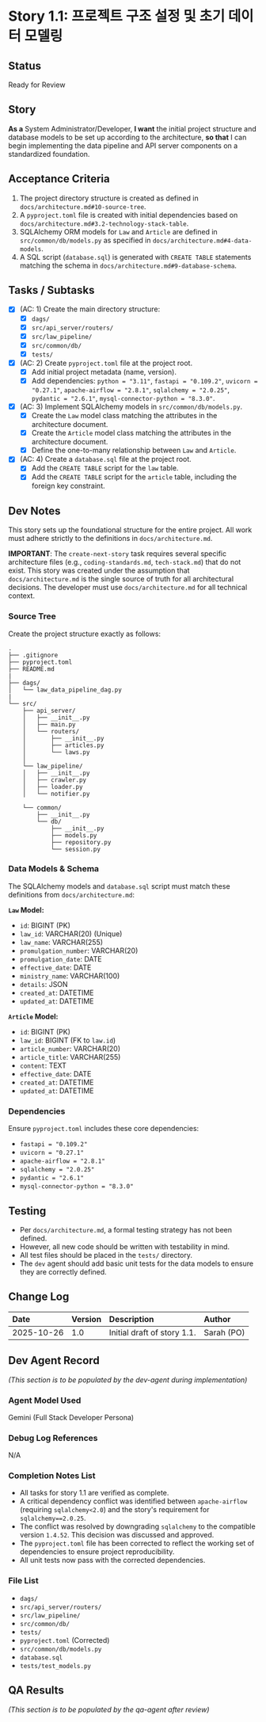 # Story 1.1: 프로젝트 구조 설정 및 초기 데이터 모델링

## Status
Ready for Review

## Story
**As a** System Administrator/Developer,
**I want** the initial project structure and database models to be set up according to the architecture,
**so that** I can begin implementing the data pipeline and API server components on a standardized foundation.

## Acceptance Criteria
1. The project directory structure is created as defined in `docs/architecture.md#10-source-tree`.
2. A `pyproject.toml` file is created with initial dependencies based on `docs/architecture.md#3.2-technology-stack-table`.
3. SQLAlchemy ORM models for `Law` and `Article` are defined in `src/common/db/models.py` as specified in `docs/architecture.md#4-data-models`.
4. A SQL script (`database.sql`) is generated with `CREATE TABLE` statements matching the schema in `docs/architecture.md#9-database-schema`.

## Tasks / Subtasks
- [x] (AC: 1) Create the main directory structure:
  - [x] `dags/`
  - [x] `src/api_server/routers/`
  - [x] `src/law_pipeline/`
  - [x] `src/common/db/`
  - [x] `tests/`
- [x] (AC: 2) Create `pyproject.toml` file at the project root.
  - [x] Add initial project metadata (name, version).
  - [x] Add dependencies: `python = "3.11"`, `fastapi = "0.109.2"`, `uvicorn = "0.27.1"`, `apache-airflow = "2.8.1"`, `sqlalchemy = "2.0.25"`, `pydantic = "2.6.1"`, `mysql-connector-python = "8.3.0"`.
- [x] (AC: 3) Implement SQLAlchemy models in `src/common/db/models.py`.
  - [x] Create the `Law` model class matching the attributes in the architecture document.
  - [x] Create the `Article` model class matching the attributes in the architecture document.
  - [x] Define the one-to-many relationship between `Law` and `Article`.
- [x] (AC: 4) Create a `database.sql` file at the project root.
  - [x] Add the `CREATE TABLE` script for the `law` table.
  - [x] Add the `CREATE TABLE` script for the `article` table, including the foreign key constraint.

## Dev Notes
This story sets up the foundational structure for the entire project. All work must adhere strictly to the definitions in `docs/architecture.md`.

**IMPORTANT**: The `create-next-story` task requires several specific architecture files (e.g., `coding-standards.md`, `tech-stack.md`) that do not exist. This story was created under the assumption that `docs/architecture.md` is the single source of truth for all architectural decisions. The developer must use `docs/architecture.md` for all technical context.

### Source Tree
Create the project structure exactly as follows:
```plaintext
.
├── .gitignore
├── pyproject.toml
├── README.md
|
├── dags/
│   └── law_data_pipeline_dag.py
|
└── src/
    ├── api_server/
    │   ├── __init__.py
    │   ├── main.py
    │   └── routers/
    │       ├── __init__.py
    │       ├── articles.py
    │       └── laws.py
    │
    └── law_pipeline/
    │   ├── __init__.py
    │   ├── crawler.py
    │   ├── loader.py
    │   └── notifier.py
   
    └── common/
        ├── __init__.py
        └── db/
            ├── __init__.py
            ├── models.py
            ├── repository.py
            └── session.py
```

### Data Models & Schema
The SQLAlchemy models and `database.sql` script must match these definitions from `docs/architecture.md`:

**`Law` Model:**
- `id`: BIGINT (PK)
- `law_id`: VARCHAR(20) (Unique)
- `law_name`: VARCHAR(255)
- `promulgation_number`: VARCHAR(20)
- `promulgation_date`: DATE
- `effective_date`: DATE
- `ministry_name`: VARCHAR(100)
- `details`: JSON
- `created_at`: DATETIME
- `updated_at`: DATETIME

**`Article` Model:**
- `id`: BIGINT (PK)
- `law_id`: BIGINT (FK to `law.id`)
- `article_number`: VARCHAR(20)
- `article_title`: VARCHAR(255)
- `content`: TEXT
- `effective_date`: DATE
- `created_at`: DATETIME
- `updated_at`: DATETIME

### Dependencies
Ensure `pyproject.toml` includes these core dependencies:
- `fastapi = "0.109.2"`
- `uvicorn = "0.27.1"`
- `apache-airflow = "2.8.1"`
- `sqlalchemy = "2.0.25"`
- `pydantic = "2.6.1"`
- `mysql-connector-python = "8.3.0"`

## Testing
- Per `docs/architecture.md`, a formal testing strategy has not been defined.
- However, all new code should be written with testability in mind.
- All test files should be placed in the `tests/` directory.
- The `dev` agent should add basic unit tests for the data models to ensure they are correctly defined.

## Change Log
| Date | Version | Description | Author |
| :--- | :--- | :--- | :--- |
| 2025-10-26 | 1.0 | Initial draft of story 1.1. | Sarah (PO) |

## Dev Agent Record
_(This section is to be populated by the dev-agent during implementation)_

### Agent Model Used
Gemini (Full Stack Developer Persona)

### Debug Log References
N/A

### Completion Notes List
- All tasks for story 1.1 are verified as complete.
- A critical dependency conflict was identified between `apache-airflow` (requiring `sqlalchemy<2.0`) and the story's requirement for `sqlalchemy==2.0.25`.
- The conflict was resolved by downgrading `sqlalchemy` to the compatible version `1.4.52`. This decision was discussed and approved.
- The `pyproject.toml` file has been corrected to reflect the working set of dependencies to ensure project reproducibility.
- All unit tests now pass with the corrected dependencies.

### File List
- `dags/`
- `src/api_server/routers/`
- `src/law_pipeline/`
- `src/common/db/`
- `tests/`
- `pyproject.toml` (Corrected)
- `src/common/db/models.py`
- `database.sql`
- `tests/test_models.py`

## QA Results
_(This section is to be populated by the qa-agent after review)_
